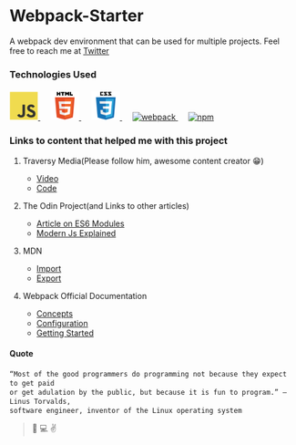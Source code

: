 # Webpack-Starter


<!-- 


![This is an image](https://github.com/hmjatt/hmjatt.github.io/blob/master/images/page1.jpg) -->


A webpack dev environment that can be used for multiple projects. Feel free to reach me at [Twitter](https://twitter.com/hmjatt/)



<!-- [Code](https://hmjatt.github.io/Tic_Tac_Toe/) -->



### Technologies Used

<a href="https://developer.mozilla.org/en-US/docs/Web/JavaScript" target="_blank" rel="noreferrer"> <img src="https://raw.githubusercontent.com/devicons/devicon/master/icons/javascript/javascript-original.svg" alt="javascript" width="50" height="50"/> </a>  &emsp;   <a href="https://www.w3.org/html/" target="_blank" rel="noreferrer"> <img src="https://raw.githubusercontent.com/devicons/devicon/master/icons/html5/html5-original-wordmark.svg" alt="html5" width="50" height="50"/> </a>  &emsp;   <a href="https://www.w3schools.com/css/" target="_blank" rel="noreferrer"> <img src="https://raw.githubusercontent.com/devicons/devicon/master/icons/css3/css3-original-wordmark.svg" alt="css3" width="50" height="50"/> </a>  &emsp;   <a href="https://webpack.js.org/" target="_blank" rel="noreferrer"> <img style="margin-top:40px;" src="https://raw.githubusercontent.com/webpack/media/master/logo/logo-on-dark-bg.svg" alt="webpack" width="180" height="100"/> </a>  &emsp;   <a href="https://www.npmjs.com/" target="_blank" rel="noreferrer"> <img style="margin-top:20px;" src="https://raw.githubusercontent.com/npm/logos/master/npm%20logo/npm-logo-red.svg" alt="npm" width="120" height="90"/> </a>



### Links to content that helped me with this project

1. Traversy Media(Please follow him, awesome content creator :grin:)
    - [Video](https://www.youtube.com/watch?v=IZGNcSuwBZs/)
    - [Code](https://github.com/bradtraversy/webpack-starter/) 

2. The Odin Project(and Links to other articles)
    - [Article on ES6 Modules](https://www.theodinproject.com/lessons/node-path-javascript-es6-modules)
    - [Modern Js Explained](https://peterxjang.com/blog/modern-javascript-explained-for-dinosaurs.html)

3. MDN
    - [Import](https://developer.mozilla.org/en-US/docs/Web/JavaScript/Reference/Statements/import)
    - [Export](https://developer.mozilla.org/en-US/docs/Web/JavaScript/Reference/Statements/export)

3. Webpack Official Documentation
    - [Concepts](https://webpack.js.org/concepts/)
    - [Configuration](https://webpack.js.org/configuration/)
    - [Getting Started](https://webpack.js.org/guides/getting-started/)



#### Quote

    “Most of the good programmers do programming not because they expect to get paid
    or get adulation by the public, but because it is fun to program.” — Linus Torvalds,
    software engineer, inventor of the Linux operating system
>  	
> :wave: :computer:	:v: